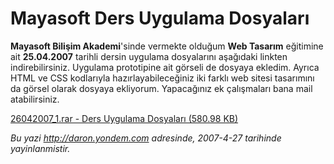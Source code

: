 # Mayasoft Ders Uygulama Dosyaları
**Mayasoft Bilişim Akademi**'sinde vermekte olduğum **Web Tasarım**
eğitimine ait **25.04.2007** tarihli dersin uygulama dosyalarını
aşağıdaki linkten indirebilirsiniz. Uygulama prototipine ait görseli de
dosyaya ekledim. Ayrıca HTML ve CSS kodlarıyla hazırlayabileceğiniz iki
farklı web sitesi tasarımını da görsel olarak dosyaya ekliyorum.
Yapacağınız ek çalışmaları bana mail atabilirsiniz.

[26042007\_1.rar - Ders Uygulama Dosyaları (580.98
KB)](media/Mayasoft_Ders_Uygulama_Dosyalari-3/26042007_1.rar)



*Bu yazi http://daron.yondem.com adresinde, 2007-4-27 tarihinde yayinlanmistir.*
